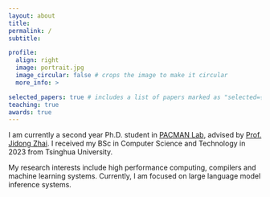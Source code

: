 ```yaml
---
layout: about
title:
permalink: /
subtitle: 

profile:
  align: right
  image: portrait.jpg
  image_circular: false # crops the image to make it circular
  more_info: >

selected_papers: true # includes a list of papers marked as "selected={true}"
teaching: true
awards: true
---
```


I am currently a second year Ph.D. student in <a href='https://pacman.cs.tsinghua.edu.cn/'>PACMAN Lab</a>, advised by <a href='https://pacman.cs.tsinghua.edu.cn/~zjd/'>Prof. Jidong Zhai</a>. I received my BSc in Computer Science and Technology in 2023 from Tsinghua University.

My research interests include high performance computing, compilers and machine learning systems. Currently, I am focused on large language model inference systems.
